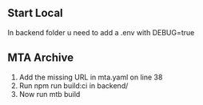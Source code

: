 ## Start Local
In backend folder u need to add a .env with DEBUG=true

## MTA Archive

1. Add the missing URL in mta.yaml on line 38
2. Run npm run build:ci in backend/ 
3. Now run mtb build